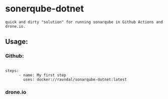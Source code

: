 # sonerqube-dotnet
    quick and dirty "solution" for running sonarqube in Github Actions and drone.io.
## Usage: 

### Github:

<code>
steps:
      - name: My first step
        uses: docker://ravndal/sonarqube-dotnet:latest
</code>

### drone.io